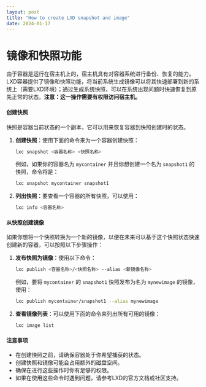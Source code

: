 ```yaml
---
layout: post
title: "How to create LXD snapshot and image"
date: 2024-01-17
---
```


# 镜像和快照功能

由于容器是运行在宿主机上的，宿主机具有对容器系统进行备份、恢复的能力。LXD容器提供了镜像和快照功能，将当前系统生成镜像可以将其快速部署到新的系统上（需要LXD环境）；通过生成系统快照，可以在系统出现问题时快速恢复到原先正常的状态。**注意：这一操作需要有权限访问宿主机。**

#### 创建快照

快照是容器当前状态的一个副本，它可以用来恢复容器到快照创建时的状态。

1. **创建快照**：使用下面的命令来为一个容器创建快照：

   ```bash
   lxc snapshot <容器名称> <快照名称>
   ```

   例如，如果你的容器名为 `mycontainer` 并且你想创建一个名为 `snapshot1` 的快照，命令将是：

   ```bash
   lxc snapshot mycontainer snapshot1
   ```

2. **列出快照**：要查看一个容器的所有快照，可以使用：

   ```bash
   lxc info <容器名称>
   ```

#### 从快照创建镜像

如果你想将一个快照转换为一个新的镜像，以便在未来可以基于这个快照状态快速创建新的容器，可以按照以下步骤操作：

1. **发布快照为镜像**：使用以下命令：

   ```bash
   lxc publish <容器名称>/<快照名称> --alias <新镜像名称>
   ```

   例如，要将 `mycontainer` 的 `snapshot1` 快照发布为名为 `mynewimage` 的镜像，使用：

   ```bash
   lxc publish mycontainer/snapshot1 --alias mynewimage
   ```

2. **查看镜像列表**：可以使用下面的命令来列出所有可用的镜像：

   ```bash
   lxc image list
   ```

#### 注意事项

- 在创建快照之前，请确保容器处于你希望捕获的状态。
- 创建快照和镜像可能会占用额外的磁盘空间。
- 确保在进行这些操作时你有足够的权限。
- 如果在使用这些命令时遇到问题，请参考LXD的官方文档或社区支持。